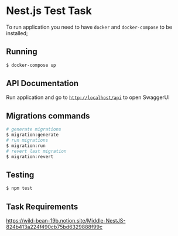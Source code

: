 # Nest.js Test Task

To run application you need to have `docker` and `docker-compose` to be installed;

## Running
```bash
$ docker-compose up
```

## API Documentation
Run application and go to [`http://localhost/api`](http://localhost/api) to open SwaggerUI

## Migrations commands
```bash
# generate migrations
$ migration:generate
# run migrations
$ migration:run
# revert last migration
$ migration:revert
```

## Testing
```bash
$ npm test
```

## Task Requirements
https://wild-bean-19b.notion.site/Middle-NestJS-824b413a224f490cb75bd6329888f99c

